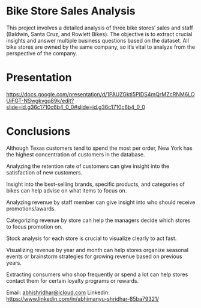 # Bike Store Sales Analysis
This project involves a detailed analysis of three bike stores’ sales and staff (Baldwin, Santa Cruz, and Rowlett Bikes). The objective is to extract crucial insights and answer multiple business questions based on the dataset. All bike stores are owned by the same company, so it’s vital to analyze from the perspective of the company.

# Presentation
https://docs.google.com/presentation/d/1PAUZGkti5PIDS4mQrMZcRNM6LOUiFGT-NSwgkvgq89k/edit?slide=id.g36c1710c6b4_0_0#slide=id.g36c1710c6b4_0_0

# Conclusions
Although Texas customers tend to spend the most per order, New York has the highest concentration of customers in the database.

Analyzing the retention rate of customers can give insight into the satisfaction of new customers.

Insight into the best-selling brands, specific products, and categories of bikes can help advise on what items to focus on.

Analyzing revenue by staff member can give insight into who should receive promotions/awards.

Categorizing revenue by store can help the managers decide which stores to focus promotion on.

Stock analysis for each store is crucial to visualize clearly to act fast.

Visualizing revenue by year and month can help stores organize seasonal events or brainstorm strategies for growing revenue based on previous years.

Extracting consumers who shop frequently or spend a lot can help stores contact them for certain loyalty programs or rewards.

Email: abhishridhar@icloud.com     Linkedin: https://www.linkedin.com/in/abhimanyu-shridhar-85ba79321/


